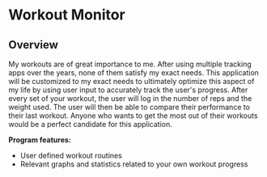 # Workout Monitor

## Overview 

My workouts are of great importance to me. After using multiple tracking apps over the years, none of them 
 satisfy my exact needs. This application will be customized to my exact needs to ultimately optimize this aspect of my life by using user input
 to accurately track the user's progress. After every set of your workout, the user will log in the number of reps and the weight used. The user will
 then be able to compare their performance to their last workout. Anyone who wants to get the most out of their workouts 
 would be a perfect candidate for this application.


**Program features:**
- User defined workout routines
- Relevant graphs and statistics related to your own workout progress









